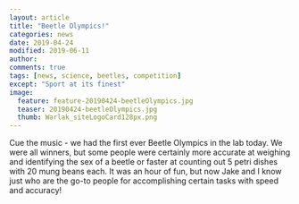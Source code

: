 ```yaml
---
layout: article
title: "Beetle Olympics!"
categories: news
date: 2019-04-24
modified: 2019-06-11
author:
comments: true
tags: [news, science, beetles, competition]
except: "Sport at its finest"
image:
  feature: feature-20190424-beetleOlympics.jpg
  teaser: 20190424-beetleOlympics.jpg
  thumb: Warlak_siteLogoCard128px.png 
---
```


Cue the music - we had the first ever Beetle Olympics in the lab today. We were all winners, but some people were certainly more accurate at weighing and identifying the sex of a beetle or faster at counting out 5 petri dishes with 20 mung beans each. It was an hour of fun, but now Jake and I know just who are the go-to people for accomplishing certain tasks with speed and accuracy!




